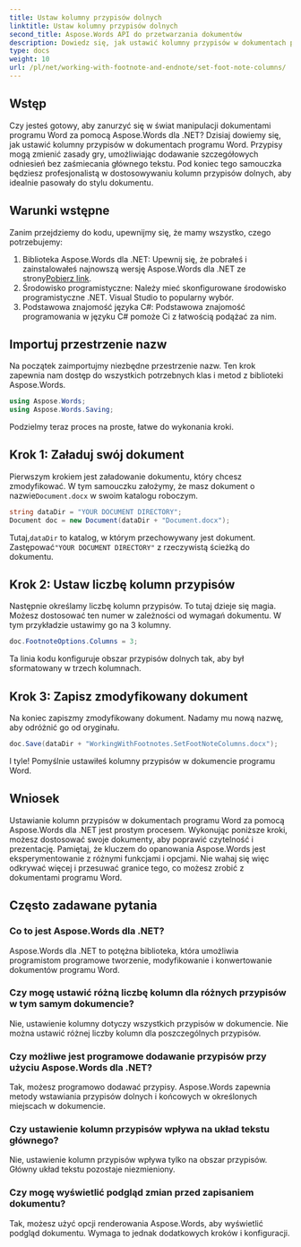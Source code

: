 ```yaml
---
title: Ustaw kolumny przypisów dolnych
linktitle: Ustaw kolumny przypisów dolnych
second_title: Aspose.Words API do przetwarzania dokumentów
description: Dowiedz się, jak ustawić kolumny przypisów w dokumentach programu Word przy użyciu Aspose.Words dla .NET. Z łatwością dostosuj układ przypisów, korzystając z naszego przewodnika krok po kroku.
type: docs
weight: 10
url: /pl/net/working-with-footnote-and-endnote/set-foot-note-columns/
---
```

## Wstęp

Czy jesteś gotowy, aby zanurzyć się w świat manipulacji dokumentami programu Word za pomocą Aspose.Words dla .NET? Dzisiaj dowiemy się, jak ustawić kolumny przypisów w dokumentach programu Word. Przypisy mogą zmienić zasady gry, umożliwiając dodawanie szczegółowych odniesień bez zaśmiecania głównego tekstu. Pod koniec tego samouczka będziesz profesjonalistą w dostosowywaniu kolumn przypisów dolnych, aby idealnie pasowały do stylu dokumentu.

## Warunki wstępne

Zanim przejdziemy do kodu, upewnijmy się, że mamy wszystko, czego potrzebujemy:

1.  Biblioteka Aspose.Words dla .NET: Upewnij się, że pobrałeś i zainstalowałeś najnowszą wersję Aspose.Words dla .NET ze strony[Pobierz link](https://releases.aspose.com/words/net/).
2. Środowisko programistyczne: Należy mieć skonfigurowane środowisko programistyczne .NET. Visual Studio to popularny wybór.
3. Podstawowa znajomość języka C#: Podstawowa znajomość programowania w języku C# pomoże Ci z łatwością podążać za nim.

## Importuj przestrzenie nazw

Na początek zaimportujmy niezbędne przestrzenie nazw. Ten krok zapewnia nam dostęp do wszystkich potrzebnych klas i metod z biblioteki Aspose.Words.

```csharp
using Aspose.Words;
using Aspose.Words.Saving;
```

Podzielmy teraz proces na proste, łatwe do wykonania kroki.

## Krok 1: Załaduj swój dokument

Pierwszym krokiem jest załadowanie dokumentu, który chcesz zmodyfikować. W tym samouczku założymy, że masz dokument o nazwie`Document.docx` w swoim katalogu roboczym.

```csharp
string dataDir = "YOUR DOCUMENT DIRECTORY"; 
Document doc = new Document(dataDir + "Document.docx");
```

 Tutaj,`dataDir` to katalog, w którym przechowywany jest dokument. Zastępować`"YOUR DOCUMENT DIRECTORY"` z rzeczywistą ścieżką do dokumentu.

## Krok 2: Ustaw liczbę kolumn przypisów

Następnie określamy liczbę kolumn przypisów. To tutaj dzieje się magia. Możesz dostosować ten numer w zależności od wymagań dokumentu. W tym przykładzie ustawimy go na 3 kolumny.

```csharp
doc.FootnoteOptions.Columns = 3;
```

Ta linia kodu konfiguruje obszar przypisów dolnych tak, aby był sformatowany w trzech kolumnach.

## Krok 3: Zapisz zmodyfikowany dokument

Na koniec zapiszmy zmodyfikowany dokument. Nadamy mu nową nazwę, aby odróżnić go od oryginału.

```csharp
doc.Save(dataDir + "WorkingWithFootnotes.SetFootNoteColumns.docx");
```

I tyle! Pomyślnie ustawiłeś kolumny przypisów w dokumencie programu Word.

## Wniosek

Ustawianie kolumn przypisów w dokumentach programu Word za pomocą Aspose.Words dla .NET jest prostym procesem. Wykonując poniższe kroki, możesz dostosować swoje dokumenty, aby poprawić czytelność i prezentację. Pamiętaj, że kluczem do opanowania Aspose.Words jest eksperymentowanie z różnymi funkcjami i opcjami. Nie wahaj się więc odkrywać więcej i przesuwać granice tego, co możesz zrobić z dokumentami programu Word.

## Często zadawane pytania

### Co to jest Aspose.Words dla .NET?  
Aspose.Words dla .NET to potężna biblioteka, która umożliwia programistom programowe tworzenie, modyfikowanie i konwertowanie dokumentów programu Word.

### Czy mogę ustawić różną liczbę kolumn dla różnych przypisów w tym samym dokumencie?  
Nie, ustawienie kolumny dotyczy wszystkich przypisów w dokumencie. Nie można ustawić różnej liczby kolumn dla poszczególnych przypisów.

### Czy możliwe jest programowe dodawanie przypisów przy użyciu Aspose.Words dla .NET?  
Tak, możesz programowo dodawać przypisy. Aspose.Words zapewnia metody wstawiania przypisów dolnych i końcowych w określonych miejscach w dokumencie.

### Czy ustawienie kolumn przypisów wpływa na układ tekstu głównego?  
Nie, ustawienie kolumn przypisów wpływa tylko na obszar przypisów. Główny układ tekstu pozostaje niezmieniony.

### Czy mogę wyświetlić podgląd zmian przed zapisaniem dokumentu?  
Tak, możesz użyć opcji renderowania Aspose.Words, aby wyświetlić podgląd dokumentu. Wymaga to jednak dodatkowych kroków i konfiguracji.